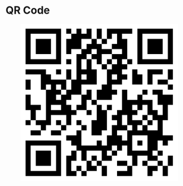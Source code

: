 # QR Code

<figure><img src=".gitbook/assets/image (5).png" alt=""><figcaption></figcaption></figure>
